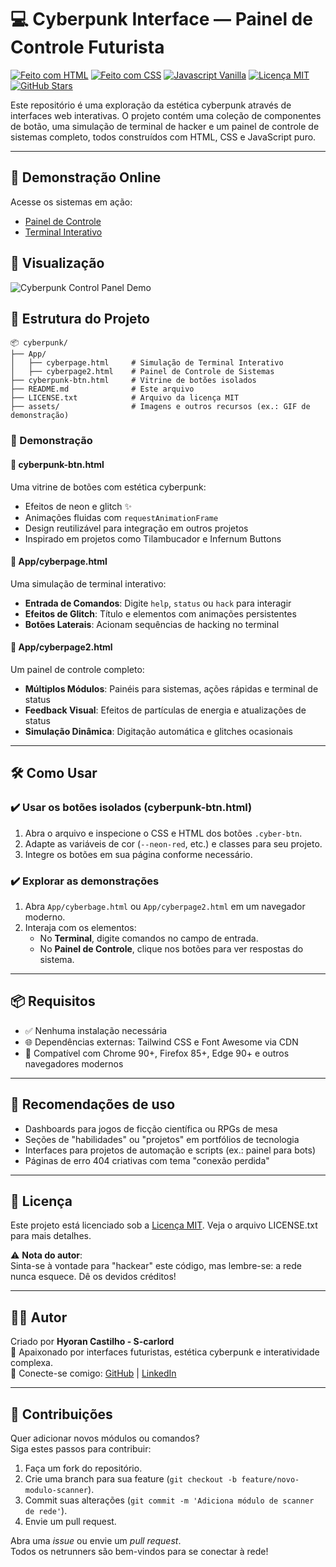 # 💻 Cyberpunk Interface — Painel de Controle Futurista

[![Feito com HTML](https://img.shields.io/badge/feito%20com-HTML5-E34F26?logo=html5&logoColor=white)](https://developer.mozilla.org/pt-BR/docs/Web/HTML)
[![Feito com CSS](https://img.shields.io/badge/estilo-CSS3-1572B6?logo=css3&logoColor=white)](https://developer.mozilla.org/pt-BR/docs/Web/CSS)
[![Javascript Vanilla](https://img.shields.io/badge/JS-Vanilla-F7DF1E?logo=javascript&logoColor=black)](https://developer.mozilla.org/pt-BR/docs/Web/JavaScript)
[![Licença MIT](https://img.shields.io/badge/licença-MIT-green)](LICENSE.txt)
[![GitHub Stars](https://img.shields.io/github/stars/S-carlord/infernum-buttons/tree/main/cyberpunk)](https://github.com/S-carlord/cyberpunk/stargazers)

Este repositório é uma exploração da estética cyberpunk através de interfaces web interativas. O projeto contém uma coleção de componentes de botão, uma simulação de terminal de hacker e um painel de controle de sistemas completo, todos construídos com HTML, CSS e JavaScript puro.

---

## 🚀 Demonstração Online

Acesse os sistemas em ação:

- [Painel de Controle](https://S-carlord.github.io/cyberpunk/App/cyberpage2.html)
- [Terminal Interativo](https://S-carlord.github.io/cyberpunk/App/cyberpage.html)

## 📸 Visualização

![Cyberpunk Control Panel Demo](assets/cyberpunk-demo.gif)

## 📁 Estrutura do Projeto

```
📦 cyberpunk/
├── App/
│   ├── cyberpage.html     # Simulação de Terminal Interativo
│   ├── cyberpage2.html    # Painel de Controle de Sistemas
├── cyberpunk-btn.html     # Vitrine de botões isolados
├── README.md              # Este arquivo
├── LICENSE.txt            # Arquivo da licença MIT
├── assets/                # Imagens e outros recursos (ex.: GIF de demonstração)
```

### 🧪 Demonstração

#### 🔘 cyberpunk-btn.html

Uma vitrine de botões com estética cyberpunk:

- Efeitos de neon e glitch ✨
- Animações fluidas com `requestAnimationFrame`
- Design reutilizável para integração em outros projetos
- Inspirado em projetos como Tilambucador e Infernum Buttons

#### 🤖 App/cyberpage.html

Uma simulação de terminal interativo:

- **Entrada de Comandos**: Digite `help`, `status` ou `hack` para interagir
- **Efeitos de Glitch**: Título e elementos com animações persistentes
- **Botões Laterais**: Acionam sequências de hacking no terminal

#### 📡 App/cyberpage2.html

Um painel de controle completo:

- **Múltiplos Módulos**: Painéis para sistemas, ações rápidas e terminal de status
- **Feedback Visual**: Efeitos de partículas de energia e atualizações de status
- **Simulação Dinâmica**: Digitação automática e glitches ocasionais

---

## 🛠️ Como Usar

### ✔️ Usar os botões isolados (cyberpunk-btn.html)

1. Abra o arquivo e inspecione o CSS e HTML dos botões `.cyber-btn`.
2. Adapte as variáveis de cor (`--neon-red`, etc.) e classes para seu projeto.
3. Integre os botões em sua página conforme necessário.

### ✔️ Explorar as demonstrações

1. Abra `App/cyberbage.html` ou `App/cyberpage2.html` em um navegador moderno.
2. Interaja com os elementos:
   - No **Terminal**, digite comandos no campo de entrada.
   - No **Painel de Controle**, clique nos botões para ver respostas do sistema.

---

## 📦 Requisitos

- ✅ Nenhuma instalação necessária
- 🌐 Dependências externas: Tailwind CSS e Font Awesome via CDN
- 🧠 Compatível com Chrome 90+, Firefox 85+, Edge 90+ e outros navegadores modernos

---

## 📌 Recomendações de uso

- Dashboards para jogos de ficção científica ou RPGs de mesa
- Seções de "habilidades" ou "projetos" em portfólios de tecnologia
- Interfaces para projetos de automação e scripts (ex.: painel para bots)
- Páginas de erro 404 criativas com tema "conexão perdida"

---

## 📄 Licença

Este projeto está licenciado sob a [Licença MIT](LICENSE.txt). Veja o arquivo LICENSE.txt para mais detalhes.

⚠️ **Nota do autor**:  
Sinta-se à vontade para "hackear" este código, mas lembre-se: a rede nunca esquece. Dê os devidos créditos!

---

## 🙋‍♂️ Autor

Criado por **Hyoran Castilho - S-carlord**  
🌃 Apaixonado por interfaces futuristas, estética cyberpunk e interatividade complexa.  
📩 Conecte-se comigo: [GitHub](https://github.com/S-carlord) | [LinkedIn](https://www.linkedin.com/in/hyoran-c-760604364/)

---

## 🤝 Contribuições

Quer adicionar novos módulos ou comandos?  
Siga estes passos para contribuir:

1. Faça um fork do repositório.
2. Crie uma branch para sua feature (`git checkout -b feature/novo-modulo-scanner`).
3. Commit suas alterações (`git commit -m 'Adiciona módulo de scanner de rede'`).
4. Envie um pull request.

Abra uma _issue_ ou envie um _pull request_.  
Todos os netrunners são bem-vindos para se conectar à rede!
